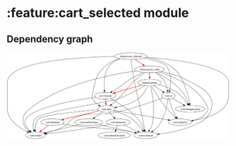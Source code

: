 # :feature:cart_selected module
## Dependency graph
![Dependency graph](../../docs/images/graphs/dep_graph_feature_cart_selected.svg)
